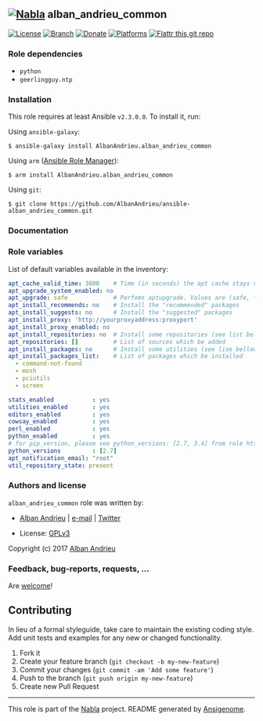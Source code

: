 ## [![Nabla](https://debops.org/images/debops-small.png)](https://github.com/AlbanAndrieu) alban_andrieu_common

<!-- This file was generated by Ansigenome. Do not edit this file directly but
     instead have a look at the files in the ./meta/ directory. -->

[![License](http://img.shields.io/:license-apache-blue.svg?style=flat-square)](http://www.apache.org/licenses/LICENSE-2.0.html)
[![Branch](http://img.shields.io/github/tag/AlbanAndrieu/ansible-alban_andrieu_common.svg?style=flat-square)](https://github.com/AlbanAndrieu/ansible-alban_andrieu_common/tree/master)
[![Donate](https://img.shields.io/gratipay/AlbanAndrieu.svg?style=flat)](https://www.gratipay.com/~AlbanAndrieu)
[![Platforms](http://img.shields.io/badge/platforms-debian%20/%20ubuntu-lightgrey.svg?style=flat)](#)
[![Flattr this git repo](http://api.flattr.com/button/flattr-badge-large.png)](https://flattr.com/submit/auto?user_id=AlbanAndrieu&url=https://github.com/AlbanAndrieu/ansible-alban_andrieu_common&title=ansible-alban_andrieu_common&language=en_GB&tags=github&category=software)



### Role dependencies

- `python`
- `geerlingguy.ntp`
### Installation

This role requires at least Ansible `v2.3.0.0`. To install it, run:

Using `ansible-galaxy`:
```shell
$ ansible-galaxy install AlbanAndrieu.alban_andrieu_common
```

Using `arm` ([Ansible Role Manager](https://github.com/mirskytech/ansible-role-manager/)):
```shell
$ arm install AlbanAndrieu.alban_andrieu_common
```

Using `git`:
```shell
$ git clone https://github.com/AlbanAndrieu/ansible-alban_andrieu_common.git
```

### Documentation

<!---
More information about `AlbanAndrieu.alban_andrieu_common` can be found in the
[official AlbanAndrieu.alban_andrieu_common documentation](https://docs.debops.org/en/latest/ansible/roles/ansible-alban_andrieu_common/docs/).
-->


### Role variables

List of default variables available in the inventory:

```YAML
apt_cache_valid_time: 3600    # Time (in seconds) the apt cache stays valid
apt_upgrade_system_enabled: no
apt_upgrade: safe             # Perfoms aptupgrade. Values are (safe, full, dist)
apt_install_recommends: no    # Install the "recommended" packages
apt_install_suggests: no      # Install the "suggested" packages
apt_install_proxy: 'http://yourproxyaddress:proxyport'
apt_install_proxy_enabled: no
apt_install_repositories: no  # Install some repositories (see list bellow)
apt_repositories: []          # List of sources which be added
apt_install_packages: no      # Install some utilities (see lise bellow)
apt_install_packages_list:    # List of packages which be installed
  - command-not-found
  - mosh
  - pciutils
  - screen

stats_enabled           : yes
utilities_enabled       : yes
editors_enabled         : yes
cowsay_enabled          : yes
perl_enabled            : yes
python_enabled          : yes
# for pip_version, please see python_versions: [2.7, 3.4] from role https://github.com/Stouts/Stouts.python.git python
python_versions         : [2.7]
apt_notification_email: "root"
util_repository_state: present
```




### Authors and license

`alban_andrieu_common` role was written by:

- [Alban Andrieu](nabla.mobi) | [e-mail](mailto:alban.andrieu@free.fr) | [Twitter](https://twitter.com/AlbanAndrieu)

- License: [GPLv3](https://tldrlegal.com/license/gnu-general-public-license-v3-%28gpl-3%29)

Copyright (c) 2017 [Alban Andrieu](https://alban.andrieu.com/)

### Feedback, bug-reports, requests, ...

Are [welcome](https://github.com/AlbanAndrieu/ansible-alban_andrieu_common/issues)!

## Contributing
In lieu of a formal styleguide, take care to maintain the existing coding style. Add unit tests and examples for any new or changed functionality.

1. Fork it
2. Create your feature branch (`git checkout -b my-new-feature`)
3. Commit your changes (`git commit -am 'Add some feature'`)
4. Push to the branch (`git push origin my-new-feature`)
5. Create new Pull Request

***

This role is part of the [Nabla](https://github.com/AlbanAndrieu) project.
README generated by [Ansigenome](https://github.com/nickjj/ansigenome/).
